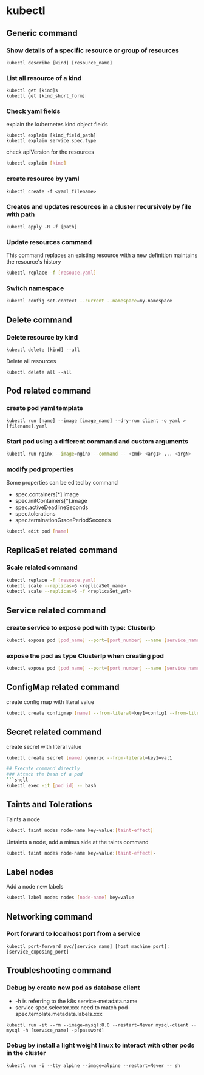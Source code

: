 # kubectl

## Generic command
### Show details of a specific resource or group of resources
```shell
kubectl describe [kind] [resource_name]
```
### List all resource of a kind
```shell
kubectl get [kind]s
kubectl get [kind_short_form]
```
### Check yaml fields
explain the kubernetes kind object fields
```shell
kubectl explain [kind_field_path]
kubectl explain service.spec.type
```
check apiVersion for the resources
```sh
kubectl explain [kind]
```
### create resource by yaml
```shell
kubectl create -f <yaml_filename>
```
### Creates and updates resources in a cluster recursively by file with path
```shell
kubectl apply -R -f [path]
```
### Update resources command
This command replaces an existing resource with a new definition maintains the resource's history
```sh
kubectl replace -f [resouce.yaml]
```
### Switch namespace
```sh
kubectl config set-context --current --namespace=my-namespace
```

## Delete command
### Delete resource by kind  
```shell
kubectl delete [kind] --all 
```
Delete all resources
```shell
kubectl delete all --all
```

## Pod related command
### create pod yaml template
```shell
kubectl run [name] --image [image_name] --dry-run client -o yaml > [filename].yaml
```
### Start pod using a different command and custom arguments
```sh
kubectl run nginx --image=nginx --command -- <cmd> <arg1> ... <argN>
```
### modify pod properties
Some properties can be edited by command
- spec.containers[*].image
- spec.initContainers[*].image
- spec.activeDeadlineSeconds
- spec.tolerations
- spec.terminationGracePeriodSeconds 
```sh
kubectl edit pod [name]
```

## ReplicaSet related command
### Scale related command
```sh
kubectl replace -f [resouce.yaml]
kubectl scale --replicas=6 <replicaSet_name>
kubectl scale --replicas=6 -f <replicaSet_yml>
```

## Service related command
### create service to expose pod with type: ClusterIp
```sh
kubectl expose pod [pod_name] --port=[port_number] --name [service_name]
```
### expose the pod as type ClusterIp when creating pod 
```sh
kubectl expose pod [pod_name] --port=[port_number] --name [service_name] --expose=true
```

## ConfigMap related command
create config map with literal value
```sh
kubectl create configmap [name] --from-literal=key1=config1 --from-literal=key2=config2
```

## Secret related command
create secret with literal value
```sh
kubectl create secret [name] generic --from-literal=key1=val1

## Execute command directly
### Attach the bash of a pod
```shell
kubectl exec -it [pod_id] -- bash
```

## Taints and Tolerations
Taints a node
```sh
kubectl taint nodes node-name key=value:[taint-effect]
```
Untaints a node, add a minus side at the taints command
```sh
kubectl taint nodes node-name key=value:[taint-effect]-
```
## Label nodes
Add a node new labels
```sh
kubectl label nodes nodes [node-name] key=value
```

## Networking command
### Port forward to localhost port from a service
```shell
kubectl port-forward svc/[service_name] [host_machine_port]:[service_exposing_port]
```

## Troubleshooting command
### Debug by create new pod as database client
- -h is referring to the k8s service-metadata.name
- service spec.selector.xxx need to match pod-spec.template.metadata.labels.xxx
```shell
kubectl run -it --rm --image=mysql:8.0 --restart=Never mysql-client -- mysql -h [service_name] -p[password]
```
### Debug by install a light weight linux to interact with other pods in the cluster
```shell
kubectl run -i --tty alpine --image=alpine --restart=Never -- sh
```

